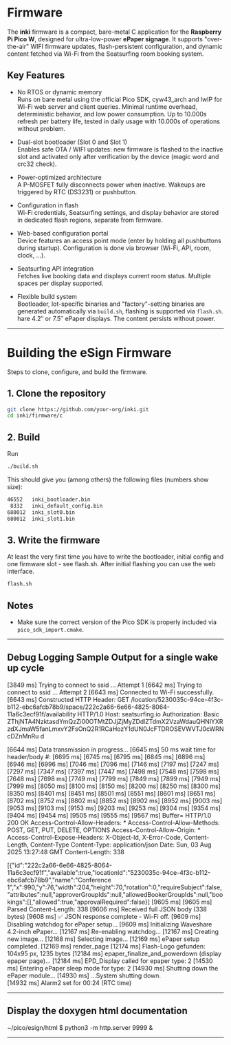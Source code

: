 # Firmware 

The **inki** firmware is a compact, bare-metal C application for the **Raspberry Pi Pico W**, designed for ultra-low-power **ePaper signage**. It supports "over-the-air" WIFI firmware updates, flash-persistent configuration, and dynamic content fetched via Wi-Fi from the Seatsurfing room booking system.

## Key Features

- No RTOS or dynamic memory  
  Runs on bare metal using the official Pico SDK, cyw43_arch and lwIP for Wi-Fi web server and client queries. Minimal runtime overhead, deterministic behavior, and low power consumption. Up to 10.000s refresh per battery life, tested in daily usage with 10.000s of operations without problem. 

- Dual-slot bootloader (Slot 0 and Slot 1)  
  Enables safe OTA / WIFI updates: new firmware is flashed to the inactive slot and activated only after verification by the device (magic word and crc32 check).

- Power-optimized architecture  
  A P-MOSFET fully disconnects power when inactive. Wakeups are triggered by RTC (DS3231) or pushbutton.

- Configuration in flash  
  Wi-Fi credentials, Seatsurfing settings, and display behavior are stored in dedicated flash regions, separate from firmware.

- Web-based configuration portal  
  Device features an access point mode (enter by holding all pushbuttons during startup). Configuration is done via browser (Wi-Fi, API, room, clock, ...).

- Seatsurfing API integration  
  Fetches live booking data and displays current room status. Multiple spaces per display supported.

- Flexible build system  
  Bootloader, lot-specific binaries and "factory"-setting binaries are generated automatically via `build.sh`, flashing is supported via `flash.sh`. 
hare 4.2″ or 7.5″ ePaper displays. The content persists without power.


---
# Building the eSign Firmware

Steps to clone, configure, and build the firmware.

## 1. Clone the repository

```bash
git clone https://github.com/your-org/inki.git
cd inki/firmware/c
```

## 2. Build
Run 

```bash
./build.sh
```
This should give you (among others) the following files (numbers show size):

```bash
46552   inki_bootloader.bin
 8332   inki_default_config.bin
680012  inki_slot0.bin
680012  inki_slot1.bin
```

## 3. Write the firmware

At least the very first time you have to write the bootloader, initial config and one firmware slot - see flash.sh. After initial flashing you can use the web interface. 

```bash
flash.sh
```

## Notes

- Make sure the correct version of the Pico SDK is properly included via `pico_sdk_import.cmake`.

---

## Debug Logging Sample Output for a single wake up cycle
[3849 ms] Trying to connect to ssid ... Attempt 1
[6642 ms] Trying to connect to ssid ... Attempt 2
[6643 ms] Connected to Wi-Fi successfully.
[6643 ms] Constructed HTTP Header:
GET /location/5230035c-94ce-4f3c-b112-ebc6afcb78b9/space/222c2a66-6e66-4825-8064-11a6c3ecf91f/availability HTTP/1.0
Host: seatsurfing.io
Authorization: Basic ZThjNTA4NzktasdYmQzZi00OTMtZDJjZjMyZDdlZTdmX2VzaWdauQHNlYXRzdXJmaW5fanLmxvY2FsOnQ2R1RCaHozY1dUN0JcFTDROSEVWVTJ0cWRNcDZnMnRu
d

[6644 ms] Data transmission in progress...
[6645 ms] 50 ms wait time for header/body #: [6695 ms]  [6745 ms]  [6795 ms]  [6845 ms]  [6896 ms]  [6946 ms]  [6996 ms]  [7046 ms]  [7096 ms]  [7146 ms]  [7197 ms]  [7247 ms]  [7297 ms]  [7347 ms]  [7397 ms]  [7447 ms]  [7498 ms]  [7548 ms]  [7598 ms]  [7648 ms]  [7698 ms]  [7749 ms]  [7799 ms]  [7849 ms]  [7899 ms]  [7949 ms]  [7999 ms]  [8050 ms]  [8100 ms]  [8150 ms]  [8200 ms]  [8250 ms]  [8300 ms]  [8350 ms]  [8401 ms]  [8451 ms]  [8501 ms]  [8551 ms]  [8601 ms]  [8651 ms]  [8702 ms]  [8752 ms]  [8802 ms]  [8852 ms]  [8902 ms]  [8952 ms]  [9003 ms]  [9053 ms]  [9103 ms]  [9153 ms]  [9203 ms]  [9253 ms]  [9304 ms]  [9354 ms]  [9404 ms]  [9454 ms]  [9505 ms]  [9555 ms]  [9567 ms] Buffer= HTTP/1.0 200 OK
Access-Control-Allow-Headers: *
Access-Control-Allow-Methods: POST, GET, PUT, DELETE, OPTIONS
Access-Control-Allow-Origin: *
Access-Control-Expose-Headers: X-Object-Id, X-Error-Code, Content-Length, Content-Type
Content-Type: application/json
Date: Sun, 03 Aug 2025 13:27:48 GMT
Content-Length: 338

[{"id":"222c2a66-6e66-4825-8064-11a6c3ecf91f","available":true,"locationId":"5230035c-94ce-4f3c-b112-ebc6afcb78b9","name":"Conference 1","x":990,"y":76,"width":204,"height":70,"rotation":0,"requireSubject":false,"attributes":null,"approverGroupIds":null,"allowedBookerGroupIds":null,"bookings":[],"allowed":true,"approvalRequired":false}]
[9605 ms]  [9605 ms] Parsed Content-Length: 338
[9606 ms] Received full JSON body (338 bytes)
[9608 ms] ✅ JSON response complete - Wi-Fi off.
[9609 ms] Disabling watchdog for ePaper setup...
[9609 ms] Initializing Waveshare 4.2-inch ePaper...
[12167 ms] Re-enabling watchdog...
[12167 ms] Creating new image...
[12168 ms] Selecting image...
[12169 ms] ePaper setup completed.
[12169 ms] render_page
[12174 ms] Flash-Logo gefunden: 104x95 px, 1235 bytes
[12184 ms] epaper_finalize_and_powerdown (display epaper page)...
[12184 ms] EPD_Display called for epaper type: 2
[14530 ms] Entering ePaper sleep mode for type: 2
[14930 ms] Shutting down the ePaper module...
[14930 ms] ...System shutting down.  
[14932 ms] Alarm2 set for 00:24 (RTC time)

---
## Display the doxygen html documentation

~/pico/esign/html $ python3 -m http.server 9999 &

---
